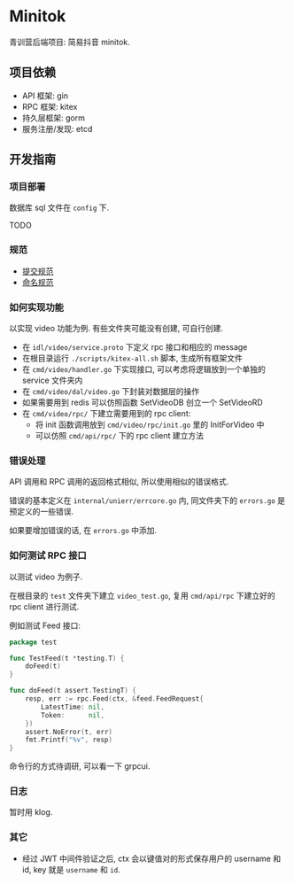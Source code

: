# Minitok

青训营后端项目: 简易抖音 minitok.

## 项目依赖

- API 框架: gin 
- RPC 框架: kitex
- 持久层框架: gorm
- 服务注册/发现: etcd

## 开发指南

### 项目部署

数据库 sql 文件在 `config` 下.

TODO

### 规范

- [提交规范](doc/commit.md)
- [命名规范](doc/naming.md)

### 如何实现功能

以实现 video 功能为例. 有些文件夹可能没有创建, 可自行创建.

- 在 `idl/video/service.proto` 下定义 rpc 接口和相应的 message
- 在根目录运行 `./scripts/kitex-all.sh` 脚本, 生成所有框架文件
- 在 `cmd/video/handler.go` 下实现接口, 可以考虑将逻辑放到一个单独的 service 文件夹内
- 在 `cmd/video/dal/video.go` 下封装对数据层的操作
- 如果需要用到 redis 可以仿照函数 SetVideoDB 创立一个 SetVideoRD
- 在 `cmd/video/rpc/` 下建立需要用到的 rpc client:
  - 将 init 函数调用放到 `cmd/video/rpc/init.go` 里的 InitForVideo 中
  - 可以仿照 `cmd/api/rpc/` 下的 rpc client 建立方法

### 错误处理

API 调用和 RPC 调用的返回格式相似, 所以使用相似的错误格式.

错误的基本定义在 `internal/unierr/errcore.go` 内, 同文件夹下的 `errors.go` 是预定义的一些错误.

如果要增加错误的话, 在 `errors.go` 中添加.

### 如何测试 RPC 接口

以测试 video 为例子.

在根目录的 `test` 文件夹下建立 `video_test.go`, 复用 `cmd/api/rpc` 下建立好的 rpc client 进行测试.

例如测试 Feed 接口:

```go
package test

func TestFeed(t *testing.T) {
    doFeed(t)
}

func doFeed(t assert.TestingT) {
    resp, err := rpc.Feed(ctx, &feed.FeedRequest{
        LatestTime: nil,
        Token:      nil,
    })
    assert.NoError(t, err)
    fmt.Printf("%v", resp)
}
```

命令行的方式待调研, 可以看一下 grpcui.

### 日志

暂时用 klog.

### 其它

- 经过 JWT 中间件验证之后, ctx 会以键值对的形式保存用户的 username 和 id, key 就是 `username` 和 `id`.

